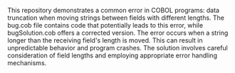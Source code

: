 This repository demonstrates a common error in COBOL programs: data truncation when moving strings between fields with different lengths. The bug.cob file contains code that potentially leads to this error, while bugSolution.cob offers a corrected version. The error occurs when a string longer than the receiving field's length is moved.  This can result in unpredictable behavior and program crashes. The solution involves careful consideration of field lengths and employing appropriate error handling mechanisms.